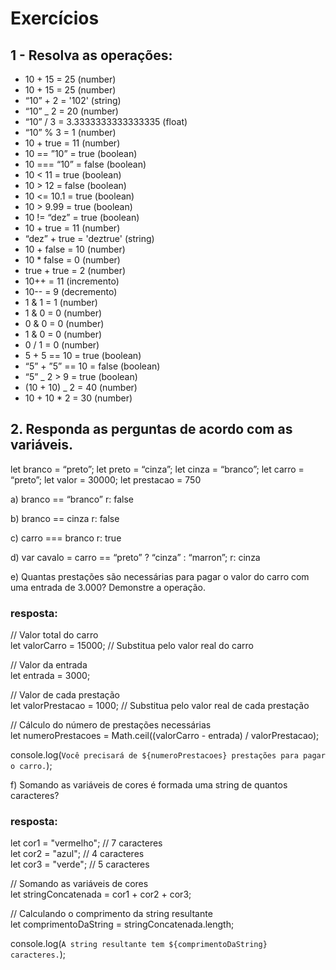 # Exercícios

## 1 - Resolva as operações:

<ul>
    <li> 10 + 15 = 25 (number)</li>
    <li> 10 + 15 = 25 (number)</li>
    <li> “10” + 2 = '102' (string)</li>
    <li> “10” _ 2 = 20 (number)</li>
    <li> “10” / 3 = 3.3333333333333335 (float)</li>
    <li> “10” % 3 = 1 (number)</li>
    <li> 10 + true = 11 (number)</li>
    <li> 10 == ”10” = true (boolean)</li>
    <li> 10 === “10” = false (boolean)</li>
    <li> 10 < 11 = true (boolean)</li>
    <li> 10 > 12 = false (boolean)</li>
    <li> 10 <= 10.1 = true (boolean)</li>
    <li> 10 > 9.99 = true (boolean)</li>
    <li> 10 != “dez” = true (boolean)</li>
    <li> 10 + true = 11 (number)</li>
    <li> “dez” + true = 'deztrue' (string)</li>
    <li> 10 + false = 10 (number)</li>
    <li> 10 * false = 0 (number)</li>
    <li> true + true = 2 (number)</li>
    <li> 10++ = 11 (incremento)</li>
    <li> 10-- = 9 (decremento)</li>
    <li> 1 & 1 = 1 (number)</li>
    <li> 1 & 0 = 0 (number)</li>
    <li> 0 & 0 = 0 (number)</li>
    <li> 1 & 0 = 0 (number)</li>
    <li> 0 / 1 = 0 (number)</li>
    <li> 5 + 5 == 10 = true (boolean)</li>
    <li> “5” + ”5” == 10 = false (boolean)</li>
    <li> “5” _ 2 > 9 = true (boolean)</li>
    <li> (10 + 10) _ 2 = 40 (number)</li>
    <li> 10 + 10 * 2 = 30 (number)</li>
</ul>

## 2. Responda as perguntas de acordo com as variáveis.

let branco = “preto”;
let preto = “cinza”;
let cinza = “branco”;
let carro = “preto”;
let valor = 30000;
let prestacao = 750

a) branco == “branco”
r: false

b) branco == cinza
r: false

c) carro === branco
r: true

d) var cavalo = carro == “preto” ? “cinza” : “marron”;
r: cinza

e) Quantas prestações são necessárias para pagar o valor do carro com uma entrada
de 3.000? Demonstre a operação.

### resposta:
// Valor total do carro <br>
let valorCarro = 15000; // Substitua pelo valor real do carro<br>

// Valor da entrada<br>
let entrada = 3000;<br>

// Valor de cada prestação<br>
let valorPrestacao = 1000; // Substitua pelo valor real de cada prestação<br>

// Cálculo do número de prestações necessárias<br>
let numeroPrestacoes = Math.ceil((valorCarro - entrada) / valorPrestacao);<br>

console.log(`Você precisará de ${numeroPrestacoes} prestações para pagar o carro.`);<br>

f) Somando as variáveis de cores é formada uma string de quantos caracteres?

### resposta:

let cor1 = "vermelho"; // 7 caracteres<br>
let cor2 = "azul"; // 4 caracteres<br>
let cor3 = "verde"; // 5 caracteres<br>

// Somando as variáveis de cores<br>
let stringConcatenada = cor1 + cor2 + cor3;<br>

// Calculando o comprimento da string resultante<br>
let comprimentoDaString = stringConcatenada.length;<br>

console.log(`A string resultante tem ${comprimentoDaString} caracteres.`);<br>
